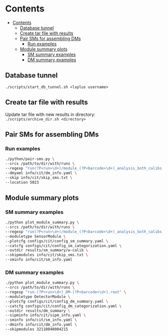# Contents
- [Contents](#contents)
    - [Database tunnel](#database-tunnel)
    - [Create tar file with results](#create-tar-file-with-results)
    - [Pair SMs for assembling DMs](#pair-sms-for-assembling-dms)
        - [Run examples](#run-examples)
    - [Module summary plots](#module-summary-plots)
        - [SM summary examples](#sm-summary-examples)
        - [DM summary examples](#dm-summary-examples)


## Database tunnel
`./scripts/start_db_tunnel.sh <lxplus username>`

## Create tar file with results

Update tar file with new results in directory:<br>
`./scripts/archive_dir.sh <directory>`

## Pair SMs for assembling DMs

### Run examples

```bash
./python/pair-sms.py \
--srcs /path/to/dir/with/runs \
--regexp "run(?P<run>\d+)/module_(?P<barcode>\d+)_analysis_both_calibs.root" \
--dmyaml info/cit/dm_info.yaml \
--skip info/cit/skip_sms.txt \
--location 5023
```

## Module summary plots

### SM summary examples

```bash
./python plot_module_summary.py \
--srcs /path/to/dir/with/runs \
--regexp "run(?P<run>\d+)/module_(?P<barcode>\d+)_analysis_both_calibs.root" \
--moduletype SensorModule \
--plotcfg configs/cit/config_sm_summary.yaml \
--catcfg configs/cit/config_sm_categorization.yaml \
--outdir results/sm_summary/w-calib \
--skipmodules info/cit/skip_sms.txt \
--sminfo info/cit/sm_info.yaml
```

### DM summary examples

```bash
./python plot_module_summary.py \
--srcs /path/to/dir/with/runs \
--regexp "run-(?P<run>\d+)_DM-(?P<barcode>\d+).root" \
--moduletype DetectorModule \
--plotcfg configs/cit/config_dm_summary.yaml \
--catcfg configs/cit/config_dm_categorization.yaml \
--outdir results/dm_summary \
--sipminfo info/cit/sipm_info.yaml \
--sminfo info/cit/sm_info.yaml \
--dminfo info/cit/dm_info.yaml \
--skipmodules 32110040004215
```